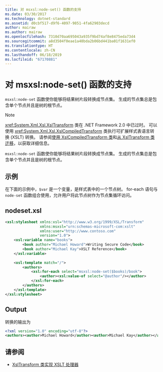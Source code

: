 ```yaml
---
title: 对 msxsl:node-set() 函数的支持
ms.date: 03/30/2017
ms.technology: dotnet-standard
ms.assetid: d0cbf517-d9f6-4097-9851-4fa62903decd
author: mairaw
ms.author: mairaw
ms.openlocfilehash: 7310d70aa695043a935f9bd74af8e8475eda73d4
ms.sourcegitcommit: a8d3504f0eae1a40bda2b06bd441ba01f1631ef0
ms.translationtype: HT
ms.contentlocale: zh-CN
ms.lasthandoff: 06/18/2019
ms.locfileid: "67170881"
---
```

# <a name="support-for-the-msxslnode-set-function"></a>对 msxsl:node-set() 函数的支持
`msxsl:node-set` 函数使你能够将结果树片段转换成节点集。 生成的节点集总是包含单个节点并且是树的根节点。  
  
> [!NOTE]
>  <xref:System.Xml.Xsl.XslTransform> 类在 .NET Framework 2.0 中已过时。 可以使用 <xref:System.Xml.Xsl.XslCompiledTransform> 类执行可扩展样式表语言转换 (XSLT) 转换。 请参阅[使用 XslCompiledTransform 类](../../../../docs/standard/data/xml/using-the-xslcompiledtransform-class.md)和[从 XslTransform 类迁移](../../../../docs/standard/data/xml/migrating-from-the-xsltransform-class.md)，以获取详细信息。  
  
 `msxsl:node-set` 函数使你能够将结果树片段转换成节点集。 生成的节点集总是包含单个节点并且是树的根节点。  
  
## <a name="example"></a>示例  
 在下面的示例中，`$var` 是一个变量，是样式表中的一个节点树。 for-each 语句与 `node-set` 函数组合使用，允许用户将此节点树作为节点集循环访问。  
  
## <a name="nodesetxsl"></a>nodeset.xsl  
  
```xml  
<xsl:stylesheet xmlns:xsl="http://www.w3.org/1999/XSL/Transform"  
                xmlns:msxsl="urn:schemas-microsoft-com:xslt"  
                xmlns:user="http://www.contoso.com"  
                version="1.0">  
    <xsl:variable name="books">  
        <book author="Michael Howard">Writing Secure Code</book>  
        <book author="Michael Kay">XSLT Reference</book>  
    </xsl:variable>  
  
    <xsl:template match="/">  
        <authors>  
            <xsl:for-each select="msxsl:node-set($books)/book">   
                <author><xsl:value-of select="@author"/></author>  
            </xsl:for-each>  
        </authors>  
    </xsl:template>  
</xsl:stylesheet>  
```  
  
## <a name="output"></a>Output  
 转换的输出为  
  
```xml  
<?xml version="1.0" encoding="utf-8"?>  
<authors><author>Michael Howard</author><author>Michael Kay</author></authors>  
```  
  
## <a name="see-also"></a>请参阅

- [XslTransform 类实现 XSLT 处理器](../../../../docs/standard/data/xml/xsltransform-class-implements-the-xslt-processor.md)
